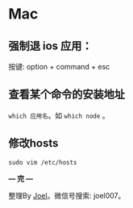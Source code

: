 # Mac

## 强制退 ios 应用：

按键: option + command  + esc 

## 查看某个命令的安装地址

`which 应用名`。如 `which node` 。

## 修改hosts

`sudo vim /etc/hosts`

**— 完 —**

整理By [Joel](https://github.com/iamjoel)。微信号搜索: joel007。